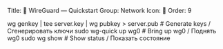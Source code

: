 Title: 🔐 WireGuard — Quickstart
Group: Network
Icon: 🔐
Order: 9

wg genkey | tee server.key | wg pubkey > server.pub  # Generate keys / Сгенерировать ключи
sudo wg-quick up wg0                             # Bring up wg0 / Поднять wg0
sudo wg show                                     # Show status / Показать состояние

